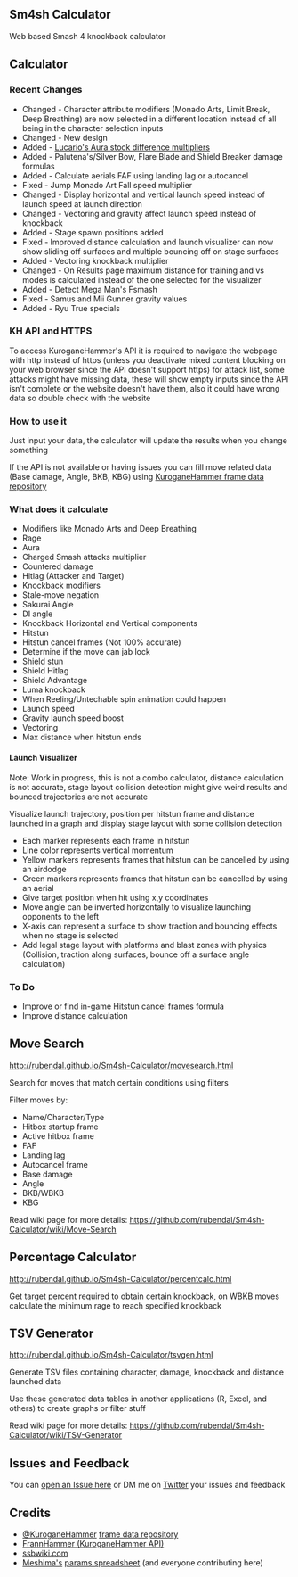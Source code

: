 ## Sm4sh Calculator
Web based Smash 4 knockback calculator

## Calculator

### Recent Changes
* Changed - Character attribute modifiers (Monado Arts, Limit Break, Deep Breathing) are now selected in a different location instead of all being in the character selection inputs
* Changed - New design
* Added - [Lucario's Aura stock difference multipliers](https://twitter.com/KuroganeHammer/status/784017200721965057)
* Added - Palutena's/Silver Bow, Flare Blade and Shield Breaker damage formulas
* Added - Calculate aerials FAF using landing lag or autocancel
* Fixed - Jump Monado Art Fall speed multiplier
* Changed - Display horizontal and vertical launch speed instead of launch speed at launch direction
* Changed - Vectoring and gravity affect launch speed instead of knockback
* Added - Stage spawn positions added
* Fixed - Improved distance calculation and launch visualizer can now show sliding off surfaces and multiple bouncing off on stage surfaces
* Added - Vectoring knockback multiplier
* Changed - On Results page maximum distance for training and vs modes is calculated instead of the one selected for the visualizer 
* Added - Detect Mega Man's Fsmash
* Fixed - Samus and Mii Gunner gravity values
* Added - Ryu True specials

### KH API and HTTPS
To access KuroganeHammer's API it is required to navigate the webpage with http instead of https (unless you deactivate mixed content blocking on your web browser since the API doesn't support https) for attack list, some attacks might have missing data, these will show empty inputs since the API isn't complete or the website doesn't have them, also it could have wrong data so double check with the website

### How to use it
Just input your data, the calculator will update the results when you change something

If the API is not available or having issues you can fill move related data (Base damage, Angle, BKB, KBG) using [KuroganeHammer frame data repository](http://kuroganehammer.com/Smash4)

### What does it calculate
* Modifiers like Monado Arts and Deep Breathing
* Rage
* Aura
* Charged Smash attacks multiplier
* Countered damage
* Hitlag (Attacker and Target)
* Knockback modifiers
* Stale-move negation
* Sakurai Angle
* DI angle
* Knockback Horizontal and Vertical components
* Hitstun
* Hitstun cancel frames (Not 100% accurate)
* Determine if the move can jab lock
* Shield stun
* Shield Hitlag
* Shield Advantage
* Luma knockback
* When Reeling/Untechable spin animation could happen
* Launch speed
* Gravity launch speed boost
* Vectoring
* Max distance when hitstun ends

#### Launch Visualizer
Note: Work in progress, this is not a combo calculator, distance calculation is not accurate, stage layout collision detection might give weird results and bounced trajectories are not accurate

Visualize launch trajectory, position per hitstun frame and distance launched in a graph and display stage layout with some collision detection

* Each marker represents each frame in hitstun
* Line color represents vertical momentum
* Yellow markers represents frames that hitstun can be cancelled by using an airdodge
* Green markers represents frames that hitstun can be cancelled by using an aerial
* Give target position when hit using x,y coordinates
* Move angle can be inverted horizontally to visualize launching opponents to the left
* X-axis can represent a surface to show traction and bouncing effects when no stage is selected
* Add legal stage layout with platforms and blast zones with physics (Collision, traction along surfaces, bounce off a surface angle calculation)

### To Do
* Improve or find in-game Hitstun cancel frames formula
* Improve distance calculation

## Move Search
http://rubendal.github.io/Sm4sh-Calculator/movesearch.html

Search for moves that match certain conditions using filters

Filter moves by:
* Name/Character/Type
* Hitbox startup frame
* Active hitbox frame
* FAF
* Landing lag
* Autocancel frame
* Base damage
* Angle
* BKB/WBKB
* KBG

Read wiki page for more details: https://github.com/rubendal/Sm4sh-Calculator/wiki/Move-Search

## Percentage Calculator
http://rubendal.github.io/Sm4sh-Calculator/percentcalc.html

Get target percent required to obtain certain knockback, on WBKB moves calculate the minimum rage to reach specified knockback

## TSV Generator
http://rubendal.github.io/Sm4sh-Calculator/tsvgen.html

Generate TSV files containing character, damage, knockback and distance launched data

Use these generated data tables in another applications (R, Excel, and others) to create graphs or filter stuff

Read wiki page for more details: https://github.com/rubendal/Sm4sh-Calculator/wiki/TSV-Generator

## Issues and Feedback
You can [open an Issue here](https://github.com/rubendal/Sm4sh-Calculator-Web/issues) or DM me on [Twitter](https://twitter.com/Ruben_dal) your issues and feedback

## Credits
* [@KuroganeHammer](https://twitter.com/KuroganeHammer) [frame data repository](http://kuroganehammer.com/Smash4)
* [FrannHammer (KuroganeHammer API)](https://github.com/Frannsoft/FrannHammer)
* [ssbwiki.com](http://www.ssbwiki.com)
* [Meshima's](https://twitter.com/LettuceUdon) [params spreadsheet](https://docs.google.com/spreadsheets/d/1FgOsGYfTD4nQo4jFGJ22nz5baU1xihT5lreNinY5nNQ/edit#gid=305485435) (and everyone contributing here)